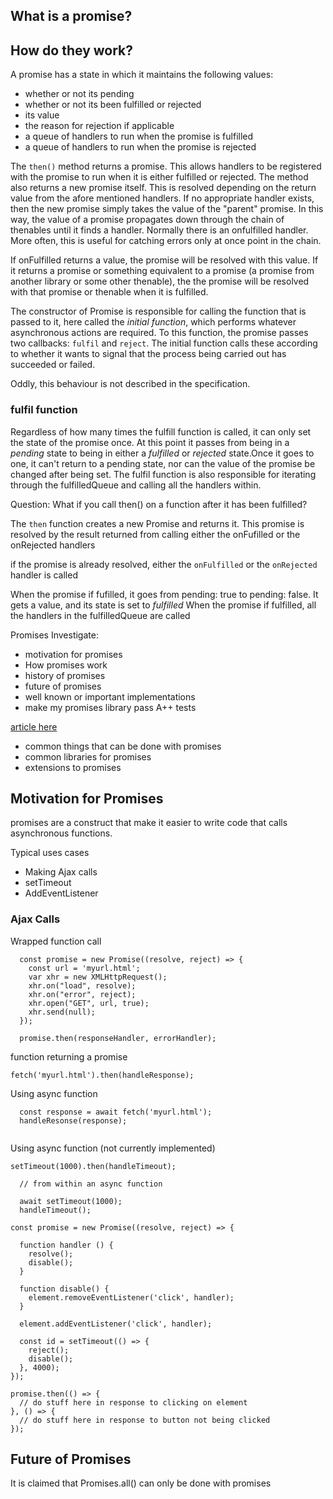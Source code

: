 ## What is a promise?

## How do they work?

A promise has a state in which it maintains the following values:
* whether or not its pending
* whether or not its been fulfilled or rejected
* its value
* the reason for rejection if applicable
* a queue of handlers to run when the promise is fulfilled
* a queue of handlers to run when the promise is rejected


The `then()` method returns a promise.
This allows handlers to be registered with the promise to run when it is either fulfilled or rejected.
The method also returns a new promise itself.
This is resolved depending on the return value from the afore mentioned handlers.
If no appropriate handler exists, then the new promise simply takes the value of the "parent" promise.
In this way, the value of a promise propagates down through the chain of thenables until it finds
a handler. Normally there is an onfulfilled handler. More often, this is useful for catching errors only at once point in the chain.

If onFulfilled returns a value, the promise will be resolved with this value. If it returns a promise or something equivalent to a promise (a promise from another library or some other thenable), the the promise will be resolved with that promise or thenable when it is fulfilled.

The constructor of  Promise is responsible for calling the function that is passed to it, here called the *initial function*, which performs whatever asynchronous actions are required. To this function, the promise passes two callbacks: `fulfil` and `reject`. The initial function calls these according to whether it wants to signal that the process being carried out has succeeded or failed.

Oddly, this behaviour is not described in the specification.

### fulfil function
Regardless of how many times the fulfill function is called, it can only set the state of the promise once. At this point it passes from being in a *pending* state to being in either a *fulfilled* or *rejected* state.Once it goes to one, it can't return to a pending state, nor can the value of the promise be changed after being set.
The fulfil function is also responsible for iterating through the fulfilledQueue and calling all the handlers within.

Question: What if you call then() on a function after it has been fulfilled?



The `then` function creates a new Promise and returns it. This promise is resolved by the result returned from calling
either the onFufilled or the onRejected handlers

if the promise is already resolved, either the `onFulfilled` or the `onRejected` handler is called

When the promise if fufilled, it goes from pending: true to pending: false. It gets a value, and its state is set to *fulfilled*
When the promise if fulfilled, all the handlers in the fulfilledQueue are called


</p>


Promises
Investigate:
* motivation for promises
* How promises work
* history of promises
* future of promises
* well known or important implementations
* make my promises library pass A++ tests

[article here](https://stackoverflow.com/questions/45285129/any-difference-between-await-promise-all-and-multiple-await)
* common things that can be done with promises
* common libraries for promises
* extensions to promises

## Motivation for Promises
promises are a construct that make it easier to write code that calls asynchronous functions.

Typical uses cases

* Making Ajax calls
* setTimeout
* AddEventListener

### Ajax Calls
Wrapped function call
```
  const promise = new Promise((resolve, reject) => {
    const url = 'myurl.html';
    var xhr = new XMLHttpRequest();
    xhr.on("load", resolve);
    xhr.on("error", reject);
    xhr.open("GET", url, true);
    xhr.send(null);
  });

  promise.then(responseHandler, errorHandler);

```

function returning a promise
```
fetch('myurl.html').then(handleResponse);
```

Using async function
```
  const response = await fetch('myurl.html');
  handleResonse(response);
```

```

```
Using async function (not currently implemented)
```
setTimeout(1000).then(handleTimeout);
```

```
  // from within an async function

  await setTimeout(1000);
  handleTimeout();
```

```
const promise = new Promise((resolve, reject) => {

  function handler () {
    resolve();
    disable();
  }

  function disable() {
    element.removeEventListener('click', handler);
  }

  element.addEventListener('click', handler);

  const id = setTimeout(() => {
    reject();
    disable();
  }, 4000);
});

promise.then(() => {
  // do stuff here in response to clicking on element
}, () => {
  // do stuff here in response to button not being clicked
});

```




## Future of Promises
It is claimed that Promises.all() can only be done with promises


